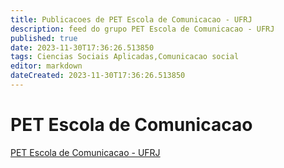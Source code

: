 ```yaml
---
title: Publicacoes de PET Escola de Comunicacao - UFRJ
description: feed do grupo PET Escola de Comunicacao - UFRJ
published: true
date: 2023-11-30T17:36:26.513850
tags: Ciencias Sociais Aplicadas,Comunicacao social
editor: markdown
dateCreated: 2023-11-30T17:36:26.513850
---
```


# PET Escola de Comunicacao
[PET Escola de Comunicacao - UFRJ](/grupo/170PETEscoladeComunicacaoUFRJ.md)